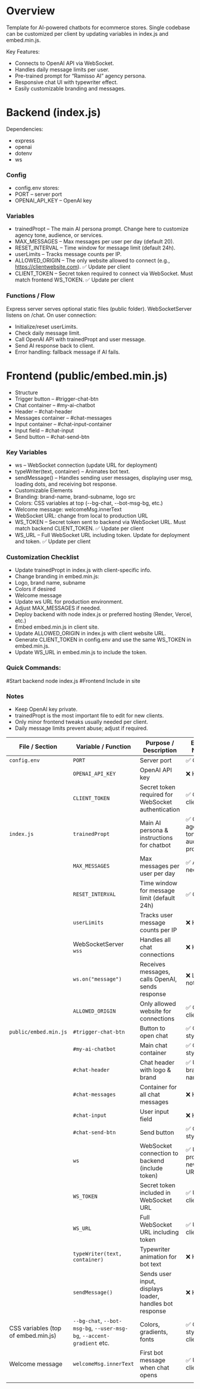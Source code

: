 # Overview

Template for AI-powered chatbots for ecommerce stores.
Single codebase can be customized per client by updating variables in index.js and embed.min.js.

Key Features:
- Connects to OpenAI API via WebSocket.
- Handles daily message limits per user.
- Pre-trained prompt for “Ramisso AI” agency persona.
- Responsive chat UI with typewriter effect.
- Easily customizable branding and messages.

# Backend (index.js)
Dependencies:
- express
- openai
- dotenv
- ws

### Config
- config.env stores:
- PORT – server port
- OPENAI_API_KEY – OpenAI key

### Variables
- trainedPropt – The main AI persona prompt. Change here to customize agency tone, audience, or services.
- MAX_MESSAGES – Max messages per user per day (default 20).
- RESET_INTERVAL – Time window for message limit (default 24h).
- userLimits – Tracks message counts per IP.
- ALLOWED_ORIGIN – The only website allowed to connect (e.g., https://clientwebsite.com). ✅ Update per client
- CLIENT_TOKEN – Secret token required to connect via WebSocket. Must match frontend WS_TOKEN. ✅ Update per client


### Functions / Flow
Express server serves optional static files (public folder).
WebSocketServer listens on /chat.
On user connection:
- Initialize/reset userLimits.
- Check daily message limit.
- Call OpenAI API with trainedPropt and user message.
- Send AI response back to client.
- Error handling: fallback message if AI fails.



# Frontend (public/embed.min.js)
- Structure
- Trigger button – #trigger-chat-btn
- Chat container – #my-ai-chatbot
- Header – #chat-header
- Messages container – #chat-messages
- Input container – #chat-input-container
- Input field – #chat-input
- Send button – #chat-send-btn


### Key Variables
- ws – WebSocket connection (update URL for deployment)
- typeWriter(text, container) – Animates bot text.
- sendMessage() – Handles sending user messages, displaying user msg, loading dots, and receiving bot response.
- Customizable Elements
- Branding: brand-name, brand-subname, logo src
- Colors: CSS variables at top (--bg-chat, --bot-msg-bg, etc.)
- Welcome message: welcomeMsg.innerText
- WebSocket URL: change from local to production URL
- WS_TOKEN – Secret token sent to backend via WebSocket URL. Must match backend CLIENT_TOKEN. ✅ Update per client
- WS_URL – Full WebSocket URL including token. Update for deployment and token. ✅ Update per client



### Customization Checklist
- Update trainedPropt in index.js with client-specific info.
- Change branding in embed.min.js:
- Logo, brand name, subname
- Colors if desired
- Welcome message
- Update ws URL for production environment.
- Adjust MAX_MESSAGES if needed.
- Deploy backend with node index.js or preferred hosting (Render, Vercel, etc.)
- Embed embed.min.js in client site.
- Update ALLOWED_ORIGIN in index.js with client website URL.
- Generate CLIENT_TOKEN in config.env and use the same WS_TOKEN in embed.min.js.
- Update WS_URL in embed.min.js to include the token.


### Quick Commands:
#Start backend
node index.js
#Frontend
Include <script src="embed.min.js"></script> in site


### Notes
- Keep OpenAI key private.
- trainedPropt is the most important file to edit for new clients.
- Only minor frontend tweaks usually needed per client.
- Daily message limits prevent abuse; adjust if required.



| **File / Section**                  | **Variable / Function**                                                | **Purpose / Description**                               | **Editable for New Client**                                  |
| ----------------------------------- | ---------------------------------------------------------------------- | ------------------------------------------------------- | ------------------------------------------------------------ |
| `config.env`                        | `PORT`                                                                 | Server port                                             | ✅ Optional                                                   |
|                                     | `OPENAI_API_KEY`                                                       | OpenAI API key                                          | ❌ Keep secret                                                |
|                                     | `CLIENT_TOKEN`                                                         | Secret token required for WebSocket authentication      | ✅ Change per client                                          |
| `index.js`                          | `trainedPropt`                                                         | Main AI persona & instructions for chatbot              | ✅ Change agency/client tone, target audience, promises, etc. |
|                                     | `MAX_MESSAGES`                                                         | Max messages per user per day                           | ✅ Adjust if needed                                           |
|                                     | `RESET_INTERVAL`                                                       | Time window for message limit (default 24h)             | ✅ Optional                                                   |
|                                     | `userLimits`                                                           | Tracks user message counts per IP                       | ❌ Keep as-is                                                 |
|                                     | WebSocketServer `wss`                                                  | Handles all chat connections                            | ❌ Keep as-is                                                 |
|                                     | `ws.on("message")`                                                     | Receives messages, calls OpenAI, sends response         | ❌ Logic should not change                                    |
|                                     | `ALLOWED_ORIGIN`                                                       | Only allowed website for connections                    | ✅ Change per client                                          |
| `public/embed.min.js`               | `#trigger-chat-btn`                                                    | Button to open chat                                     | ✅ Optional style tweak                                       |
|                                     | `#my-ai-chatbot`                                                       | Main chat container                                     | ✅ Optional style tweak                                       |
|                                     | `#chat-header`                                                         | Chat header with logo & brand                           | ✅ Update logo, brand name/subname                            |
|                                     | `#chat-messages`                                                       | Container for all chat messages                         | ❌ Keep as-is                                                 |
|                                     | `#chat-input`                                                          | User input field                                        | ❌ Keep as-is                                                 |
|                                     | `#chat-send-btn`                                                       | Send button                                             | ✅ Optional style tweak                                       |
|                                     | `ws`                                                                   | WebSocket connection to backend (include token)         | ✅ Update for production / new backend URL and token          |
|                                     | `WS_TOKEN`                                                             | Secret token included in WebSocket URL                  | ✅ Update per client                                          |
|                                     | `WS_URL`                                                               | Full WebSocket URL including token                      | ✅ Update per client                                          |
|                                     | `typeWriter(text, container)`                                          | Typewriter animation for bot text                       | ❌ Keep as-is                                                 |
|                                     | `sendMessage()`                                                        | Sends user input, displays loader, handles bot response | ❌ Keep as-is                                                 |
| CSS variables (top of embed.min.js) | `--bg-chat`, `--bot-msg-bg`, `--user-msg-bg`, `--accent-gradient` etc. | Colors, gradients, fonts                                | ✅ Optional styling per client                                |
| Welcome message                     | `welcomeMsg.innerText`                                                 | First bot message when chat opens                       | ✅ Update per client                                          |
                                         |

